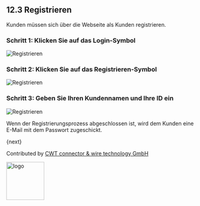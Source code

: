 ## 12.3 Registrieren

Kunden müssen sich über die Webseite als Kunden registrieren.

### Schritt 1: Klicken Sie auf das Login-Symbol

![Registrieren]({{docs_base_url}}/assets/old_images/erpnext/customer-portal-sign-up-1.png)

### Schritt 2: Klicken Sie auf das Registrieren-Symbol

![Registrieren]({{docs_base_url}}/assets/old_images/erpnext/customer-portal-sign-up-2.png)

### Schritt 3: Geben Sie Ihren Kundennamen und Ihre ID ein

![Registrieren]({{docs_base_url}}/assets/old_images/erpnext/customer-portal-sign-up-3.png)

Wenn der Registrierungsprozess abgeschlossen ist, wird dem Kunden eine E-Mail mit dem Passwort zugeschickt.

{next}

Contributed by <A HREF="http://www.cwt-kabel.de">CWT connector & wire technology GmbH</A>

<A HREF="http://www.cwt-kabel.de"><IMG alt="logo" src="http://www.cwt-assembly.com/sites/all/images/logo.png" height=100></A>
